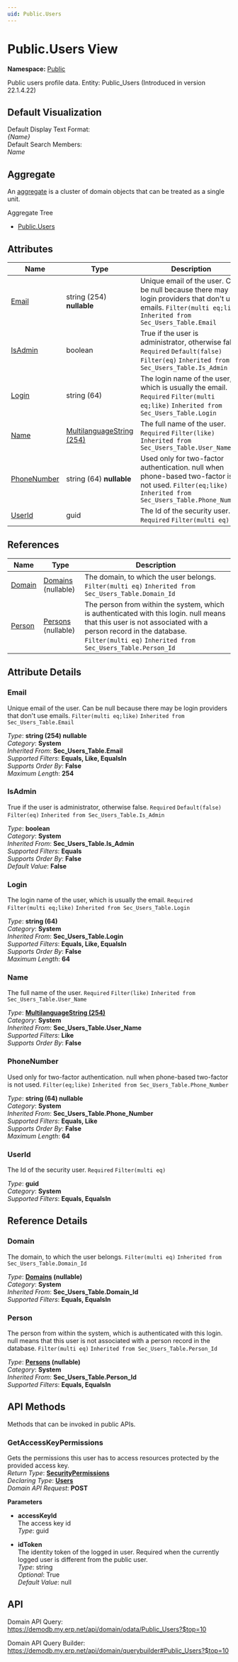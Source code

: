 ```yaml
---
uid: Public.Users
---
```

# Public.Users View

**Namespace:** [Public](Public.md)  

Public users profile data. Entity: Public_Users (Introduced in version 22.1.4.22)

## Default Visualization
Default Display Text Format:  
_{Name}_  
Default Search Members:  
_Name_  

## Aggregate
An [aggregate](https://docs.erp.net/tech/advanced/concepts/aggregates.html) is a cluster of domain objects that can be treated as a single unit.  

Aggregate Tree  
* [Public.Users](Public.Users.md)  

## Attributes

| Name | Type | Description |
| ---- | ---- | --- |
| [Email](Public.Users.md#email) | string (254) __nullable__ | Unique email of the user. Can be null because there may be login providers that don't use emails. `Filter(multi eq;like)` `Inherited from Sec_Users_Table.Email` 
| [IsAdmin](Public.Users.md#isadmin) | boolean | True if the user is administrator, otherwise false. `Required` `Default(false)` `Filter(eq)` `Inherited from Sec_Users_Table.Is_Admin` 
| [Login](Public.Users.md#login) | string (64) | The login name of the user, which is usually the email. `Required` `Filter(multi eq;like)` `Inherited from Sec_Users_Table.Login` 
| [Name](Public.Users.md#name) | [MultilanguageString (254)](../data-types.md#multilanguagestring) | The full name of the user. `Required` `Filter(like)` `Inherited from Sec_Users_Table.User_Name` 
| [PhoneNumber](Public.Users.md#phonenumber) | string (64) __nullable__ | Used only for two-factor authentication. null when phone-based two-factor is not used. `Filter(eq;like)` `Inherited from Sec_Users_Table.Phone_Number` 
| [UserId](Public.Users.md#userid) | guid | The Id of the security user. `Required` `Filter(multi eq)` 

## References

| Name | Type | Description |
| ---- | ---- | --- |
| [Domain](Public.Users.md#domain) | [Domains](Systems.Security.Domains.md) (nullable) | The domain, to which the user belongs. `Filter(multi eq)` `Inherited from Sec_Users_Table.Domain_Id` |
| [Person](Public.Users.md#person) | [Persons](General.Contacts.Persons.md) (nullable) | The person from within the system, which is authenticated with this login. null means that this user is not associated with a person record in the database. `Filter(multi eq)` `Inherited from Sec_Users_Table.Person_Id` |


## Attribute Details

### Email

Unique email of the user. Can be null because there may be login providers that don't use emails. `Filter(multi eq;like)` `Inherited from Sec_Users_Table.Email`

_Type_: **string (254) __nullable__**  
_Category_: **System**  
_Inherited From_: **Sec_Users_Table.Email**  
_Supported Filters_: **Equals, Like, EqualsIn**  
_Supports Order By_: **False**  
_Maximum Length_: **254**  

### IsAdmin

True if the user is administrator, otherwise false. `Required` `Default(false)` `Filter(eq)` `Inherited from Sec_Users_Table.Is_Admin`

_Type_: **boolean**  
_Category_: **System**  
_Inherited From_: **Sec_Users_Table.Is_Admin**  
_Supported Filters_: **Equals**  
_Supports Order By_: **False**  
_Default Value_: **False**  

### Login

The login name of the user, which is usually the email. `Required` `Filter(multi eq;like)` `Inherited from Sec_Users_Table.Login`

_Type_: **string (64)**  
_Category_: **System**  
_Inherited From_: **Sec_Users_Table.Login**  
_Supported Filters_: **Equals, Like, EqualsIn**  
_Supports Order By_: **False**  
_Maximum Length_: **64**  

### Name

The full name of the user. `Required` `Filter(like)` `Inherited from Sec_Users_Table.User_Name`

_Type_: **[MultilanguageString (254)](../data-types.md#multilanguagestring)**  
_Category_: **System**  
_Inherited From_: **Sec_Users_Table.User_Name**  
_Supported Filters_: **Like**  
_Supports Order By_: **False**  

### PhoneNumber

Used only for two-factor authentication. null when phone-based two-factor is not used. `Filter(eq;like)` `Inherited from Sec_Users_Table.Phone_Number`

_Type_: **string (64) __nullable__**  
_Category_: **System**  
_Inherited From_: **Sec_Users_Table.Phone_Number**  
_Supported Filters_: **Equals, Like**  
_Supports Order By_: **False**  
_Maximum Length_: **64**  

### UserId

The Id of the security user. `Required` `Filter(multi eq)`

_Type_: **guid**  
_Category_: **System**  
_Supported Filters_: **Equals, EqualsIn**  


## Reference Details

### Domain

The domain, to which the user belongs. `Filter(multi eq)` `Inherited from Sec_Users_Table.Domain_Id`

_Type_: **[Domains](Systems.Security.Domains.md) (nullable)**  
_Category_: **System**  
_Inherited From_: **Sec_Users_Table.Domain_Id**  
_Supported Filters_: **Equals, EqualsIn**  

### Person

The person from within the system, which is authenticated with this login. null means that this user is not associated with a person record in the database. `Filter(multi eq)` `Inherited from Sec_Users_Table.Person_Id`

_Type_: **[Persons](General.Contacts.Persons.md) (nullable)**  
_Category_: **System**  
_Inherited From_: **Sec_Users_Table.Person_Id**  
_Supported Filters_: **Equals, EqualsIn**  


## API Methods

Methods that can be invoked in public APIs.

### GetAccessKeyPermissions

Gets the permissions this user has to access resources protected by the provided access key.  
_Return Type_: **[SecurityPermissions](../data-types.md#systems.security.securitypermissions)**  
_Declaring Type_: **[Users](Public.Users.md)**  
_Domain API Request_: **POST**  

**Parameters**  
  * **accessKeyId**  
    The access key id  
    _Type_: guid  

  * **idToken**  
    The identity token of the logged in user. Required when the currently logged user is different from the public user.  
    _Type_: string  
     _Optional_: True  
    _Default Value_: null  


## API

Domain API Query:
<https://demodb.my.erp.net/api/domain/odata/Public_Users?$top=10>

Domain API Query Builder:
<https://demodb.my.erp.net/api/domain/querybuilder#Public_Users?$top=10>

